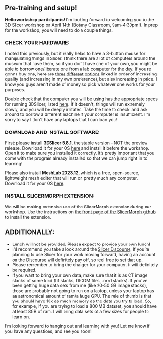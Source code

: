 ## Pre-training and setup!

**Hello workshop participants!**
I'm looking forward to welcoming you to the 3D Slicer workshop on April 14th (Botany Classroom, 9am-4:30pm!). In prep for the workshop, you will need to do a couple things.

### **CHECK YOUR HARDWARE:**
I noted this previously, but it really helps to have a 3-button mouse for manipulating things in Slicer. I think there are a lot of computers around the museum that have them, so if you don’t have one of your own, you might be able to borrow one/liberate one from a lab computer for the day. If you’re gonna buy one, here are [three](https://www.monoprice.com/product?p_id=15907) [different](https://www.anker.com/ca/products/a7852) [options](https://www.logitech.com/en-us/shop/p/lift-vertical-ergonomic-mouse.910-006469) linked in order of increasing quality (and increasing in my own preference), but also increasing in price. I know you guys aren't made of money so pick whatever one works for your purposes.

Double check that the computer you will be using has the appropriate specs for running 3DSlicer, listed [here](https://slicer.readthedocs.io/en/latest/user_guide/getting_started.html). If it doesn't, things will run extremely slowly, and you will be deeply irritated. Take the time to check, and ask around to borrow a different machine if your computer is insufficient. I'm sorry to say I don't have any laptops that I can loan you!

### **DOWNLOAD AND INSTALL SOFTWARE:**
First: please install **3DSlicer 5.8.1**, the stable version - NOT the preview release. Download it for your OS [here](https://download.slicer.org/) and install it before the workshop. Open it to make sure you installed it correctly. It’s pretty important that you come with the program already installed so that we can jump right in to learning!

Please also install **MeshLab 2023.12**, which is a free, open-source, lightweight  mesh editor that will run on pretty much any computer. Download it for your OS [here](https://www.meshlab.net/#download). 


### **INSTALL SLICERMORPH EXTENSION:**
We will be making extensive use of the SlicerMorph extension during our workshop. Use the instructions on [the front page of the SlicerMorph github](https://github.com/SlicerMorph) to install the extension. 

## **ADDITIONALLY:**
- Lunch will not be provided. Please expect to provide your own lunch!
- I'd recommend you take a look around the [Slicer Discourse](https://discourse.slicer.org/). If you’re planning to use Slicer for your work moving forward, having an account on the Discourse will definitely pay off, so feel free to set that up.
- Please remember to bring the charger for your computer. It will definitely be required.
- If you want to bring your own data, make sure that it is as CT image stacks of some kind (tif stacks, DICOM files, .nrrd stacks). If you've been getting huge data sets from me (like 20-50 GB image stacks), those are probably not going to run on a laptop, unless your laptop has an astronomical amount of ram/a huge GPU. The rule of thumb is that you should have 10x as much memory as the data you try to load. So, for example, if you are trying to load a 800 MB dataset, you should have at least 8GB of ram. I will bring data sets of a few sizes for people to learn on.

I’m looking forward to hanging out and learning with you! Let me know if you have any questions, and see you soon!
